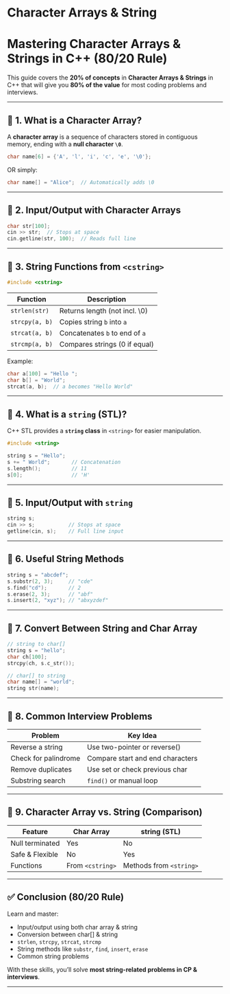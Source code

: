 # Character Arrays & String

# Mastering Character Arrays & Strings in C++ (80/20 Rule)

This guide covers the **20% of concepts** in **Character Arrays & Strings** in C++ that will give you **80% of the value** for most coding problems and interviews.

---

## 🔹 1. What is a Character Array?

A **character array** is a sequence of characters stored in contiguous memory, ending with a **null character `\0`**.

```cpp
char name[6] = {'A', 'l', 'i', 'c', 'e', '\0'};
```

OR simply:

```cpp
char name[] = "Alice";  // Automatically adds \0
```

---

## 🔹 2. Input/Output with Character Arrays

```cpp
char str[100];
cin >> str;  // Stops at space
cin.getline(str, 100);  // Reads full line
```

---

## 🔹 3. String Functions from `<cstring>`

```cpp
#include <cstring>
```

| Function       | Description                    |
| -------------- | ------------------------------ |
| `strlen(str)`  | Returns length (not incl. \0)  |
| `strcpy(a, b)` | Copies string `b` into `a`     |
| `strcat(a, b)` | Concatenates `b` to end of `a` |
| `strcmp(a, b)` | Compares strings (0 if equal)  |

Example:

```cpp
char a[100] = "Hello ";
char b[] = "World";
strcat(a, b);  // a becomes "Hello World"
```

---

## 🔹 4. What is a `string` (STL)?

C++ STL provides a **`string` class** in `<string>` for easier manipulation.

```cpp
#include <string>

string s = "Hello";
s += " World";       // Concatenation
s.length();          // 11
s[0];                // 'H'
```

---

## 🔹 5. Input/Output with `string`

```cpp
string s;
cin >> s;           // Stops at space
getline(cin, s);    // Full line input
```

---

## 🔹 6. Useful String Methods

```cpp
string s = "abcdef";
s.substr(2, 3);     // "cde"
s.find("cd");       // 2
s.erase(2, 3);      // "abf"
s.insert(2, "xyz"); // "abxyzdef"
```

---

## 🔹 7. Convert Between String and Char Array

```cpp
// string to char[]
string s = "hello";
char ch[100];
strcpy(ch, s.c_str());

// char[] to string
char name[] = "world";
string str(name);
```

---

## 🔹 8. Common Interview Problems

| Problem              | Key Idea                         |
| -------------------- | -------------------------------- |
| Reverse a string     | Use two-pointer or reverse()     |
| Check for palindrome | Compare start and end characters |
| Remove duplicates    | Use set or check previous char   |
| Substring search     | `find()` or manual loop          |

---

## 🔹 9. Character Array vs. String (Comparison)

| Feature         | Char Array       | string (STL)            |
| --------------- | ---------------- | ----------------------- |
| Null terminated | Yes              | No                      |
| Safe & Flexible | No               | Yes                     |
| Functions       | From `<cstring>` | Methods from `<string>` |

---

## ✅ Conclusion (80/20 Rule)

Learn and master:

* Input/output using both char array & string
* Conversion between char\[] & string
* `strlen`, `strcpy`, `strcat`, `strcmp`
* String methods like `substr`, `find`, `insert`, `erase`
* Common string problems

With these skills, you’ll solve **most string-related problems in CP & interviews**.

---

